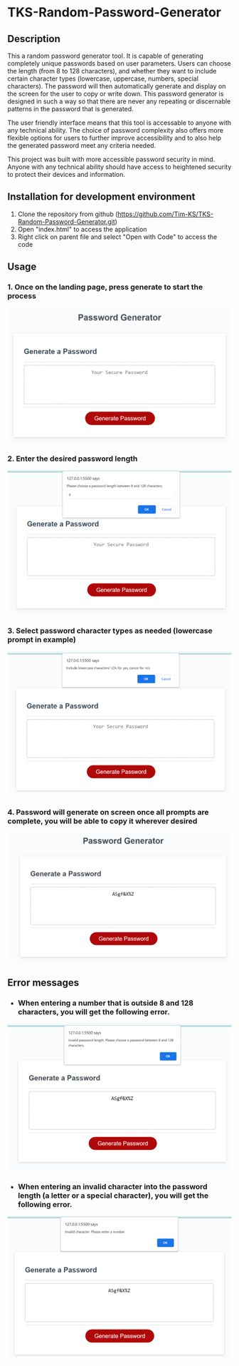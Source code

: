 # TKS-Random-Password-Generator

## Description

This a random password generator tool. It is capable of generating completely unique passwords based on user parameters. Users can choose the length (from 8 to 128 characters), and whether they want to include certain character types (lowercase, uppercase, numbers, special characters). The password will then automatically generate and display on the screen for the user to copy or write down. This password generator is designed in such a way so that there are never any repeating or discernable patterns in the password that is generated.  
  
The user friendly interface means that this tool is accessable to anyone with any technical ability. The choice of password complexity also offers more flexible options for users to further improve accessibility and to also help the generated password meet any criteria needed.  
  
This project was built with more accessible password security in mind. Anyone with any technical ability should have access to heightened security to protect their devices and information.

## Installation for development environment

1. Clone the repository from github (https://github.com/Tim-KS/TKS-Random-Password-Generator.git)
2. Open "index.html" to access the application
3. Right click on parent file and select "Open with Code" to access the code

## Usage
### 1. Once on the landing page, press generate to start the process
![Landing page](main/Assets/images/Default.png)
### 2. Enter the desired password length
![Password length prompt](main/Assets/images/Parameter1.png)
### 3. Select password character types as needed (lowercase prompt in example)
![Password parameters](main/Assets/images/Parameter2.png)
### 4. Password will generate on screen once all prompts are complete, you will be able to copy it wherever desired
![Completed password displayed](main/Assets/images/FinishedEgAllData.png)

## Error messages
- ### When entering a number that is outside 8 and 128 characters, you will get the following error.
![Invalid password length](main/Assets/images/invalidLength.png)
- ### When entering an invalid character into the password length (a letter or a special character), you will get the following error.
![Invalid character in length](main/Assets/images/InvalidChar.png)